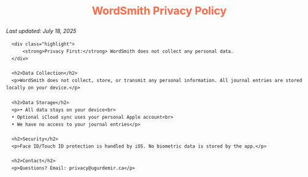   <!DOCTYPE html>
  <html lang="en">
  <head>
      <meta charset="UTF-8">
      <meta name="viewport" content="width=device-width, initial-scale=1.0">
      <title>WordSmith - Privacy Policy</title>
      <style>
          body { font-family: -apple-system, BlinkMacSystemFont, sans-serif; max-width: 800px; margin: 0 auto; padding: 20px; line-height: 1.6; }
          h1 { color: #FF6B47; text-align: center; }
          h2 { color: #FF6B47; border-bottom: 2px solid #FF6B47; padding-bottom: 5px; }
          .highlight { background: #f0f9ff; padding: 15px; border-left: 4px solid #FF6B47; margin: 20px 0; }
      </style>
  </head>
  <body>
      <h1>WordSmith Privacy Policy</h1>
      <p><em>Last updated: July 18, 2025</em></p>

      <div class="highlight">
          <strong>Privacy First:</strong> WordSmith does not collect any personal data.
      </div>

      <h2>Data Collection</h2>
      <p>WordSmith does not collect, store, or transmit any personal information. All journal entries are stored locally on your device.</p>

      <h2>Data Storage</h2>
      <p>• All data stays on your device<br>
      • Optional iCloud sync uses your personal Apple account<br>
      • We have no access to your journal entries</p>

      <h2>Security</h2>
      <p>Face ID/Touch ID protection is handled by iOS. No biometric data is stored by the app.</p>

      <h2>Contact</h2>
      <p>Questions? Email: privacy@ugurdemir.ca</p>
  </body>
  </html>
